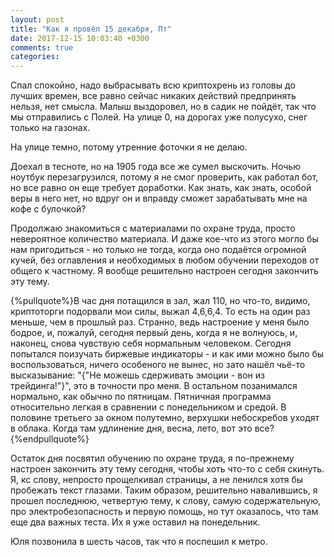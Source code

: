 ```yaml
---
layout: post
title: "Как я провёл 15 декабря, Пт"
date: 2017-12-15 10:03:40 +0300
comments: true
categories: 
---
```

Спал спокойно, надо выбрасывать всю криптохрень из головы до лучших времен, все равно сейчас никаких действий предпринять нельзя, нет смысла. Малыш выздоровел, но в садик не пойдёт, так что мы отправились с Полей. На улице 0, на дорогах уже полусухо, снег только на газонах.

На улице темно, потому утренние фоточки я не делаю. 

Доехал в тесноте, но на 1905 года все же сумел выскочить. Ночью ноутбук перезагрузился, потому я не смог проверить, как работал бот, но все равно он еще требует доработки. Как знать, как знать, особой веры в него нет, но вдруг он и вправду сможет зарабатывать мне на кофе с булочкой?

Продолжаю знакомиться с материалами по охране труда, просто невероятное количество материала. И даже кое-что из этого могло бы нам пригодиться - но только не тогда, когда оно подаётся огромной кучей, без оглавления и необходимых в любом обучении переходов от общего к частному. Я вообще решительно настроен сегодня закончить эту тему.

{%pullquote%}В час дня потащился в зал, жал 110, но что-то, видимо, криптоторги подорвали мои силы, выжал 4,6,6,4. То есть на один раз меньше, чем в прошлый раз. Странно, ведь настроение у меня было бодрое, и, пожалуй, сегодня первый день, когда я не волнуюсь, и, наконец, снова чувствую себя нормальным человеком. Сегодня попытался поизучать биржевые индикаторы - и как ими можно было бы воспользоваться, ничего особеного не вынес, но зато нашёл чьё-то высказывание: "{"Не можешь сдерживать эмоции - вон из трейдинга!"}", это в точности про меня. В остальном позанимался нормально, как обычно по пятницам. Пятничная программа относительно легкая в сравнении с понедельником и средой. В половине третьего за окном полутемно, верхушки небоскребов уходят в облака. Когда там удлинение дня, весна, лето, вот это все?{%endpullquote%}

Остаток дня посвятил обучению по охране труда, я по-прежнему настроен закончить эту тему сегодня, чтобы хоть что-то с себя скинуть. Я, кс слову, непросто прощелкивал страницы, а не ленился хотя бы пробежать текст глазами. Таким образом, решительно навалившись, я прошел последнюю, четвертую тему, к слову, самую содержательную, про электробезопасность и первую помощь, но тут оказалось, что там еще два важных теста. Их я уже оставил на понедельник.

Юля позвонила в шесть часов, так что я поспешил к метро. 